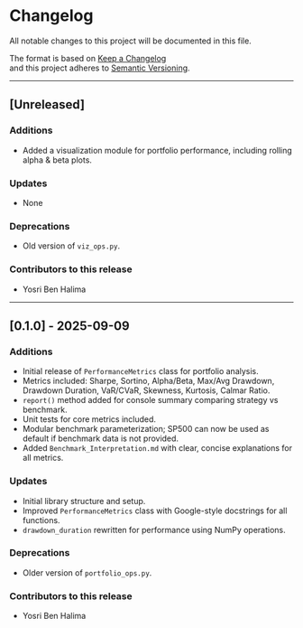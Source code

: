 # Changelog

All notable changes to this project will be documented in this file.

The format is based on [Keep a Changelog](https://keepachangelog.com/en/1.0.0/)  
and this project adheres to [Semantic Versioning](https://semver.org/spec/v2.0.0.html).

---

## [Unreleased]

### Additions

- Added a visualization module for portfolio performance, including rolling alpha & beta plots.

### Updates

- None

### Deprecations

- Old version of `viz_ops.py`.

### Contributors to this release

- Yosri Ben Halima

---

## [0.1.0] - 2025-09-09

### Additions

- Initial release of `PerformanceMetrics` class for portfolio analysis.
- Metrics included: Sharpe, Sortino, Alpha/Beta, Max/Avg Drawdown, Drawdown Duration, VaR/CVaR, Skewness, Kurtosis, Calmar Ratio.
- `report()` method added for console summary comparing strategy vs benchmark.
- Unit tests for core metrics included.
- Modular benchmark parameterization; SP500 can now be used as default if benchmark data is not provided.
- Added `Benchmark_Interpretation.md` with clear, concise explanations for all metrics.

### Updates

- Initial library structure and setup.
- Improved `PerformanceMetrics` class with Google-style docstrings for all functions.
- `drawdown_duration` rewritten for performance using NumPy operations.

### Deprecations

- Older version of `portfolio_ops.py`.

### Contributors to this release

- Yosri Ben Halima
